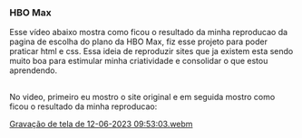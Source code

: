### HBO Max
Esse vídeo abaixo mostra como ficou o resultado da minha reproducao da pagina de escolha do plano da HBO Max, fiz esse projeto para poder praticar html e css.
Essa ideia de reproduzir sites que ja existem esta sendo muito boa para estimular minha criatividade e consolidar o que estou aprendendo.

##

No video, primeiro eu mostro o site original e em seguida mostro como ficou o resultado da minha reproducao:

[Gravação de tela de 12-06-2023 09:53:03.webm](https://github.com/izabelydev/HBOmax/assets/132600516/ef9fe046-6344-4985-85bd-d2e13dc3ab8b)
